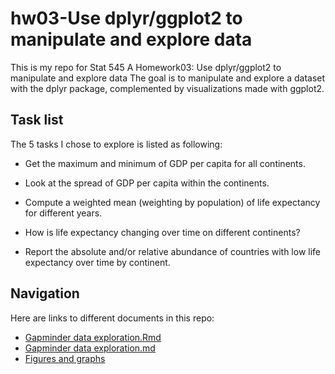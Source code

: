# hw03-Use dplyr/ggplot2 to manipulate and explore data

This is my repo for Stat 545 A Homework03: Use dplyr/ggplot2 to manipulate and explore data 
The goal is to manipulate and explore a dataset with the dplyr package, complemented by visualizations made with ggplot2.

## Task list

The 5 tasks I chose to explore is listed as following:
* Get the maximum and minimum of GDP per capita for all continents.

* Look at the spread of GDP per capita within the continents.

* Compute a weighted mean (weighting by population) of life expectancy for different years.

* How is life expectancy changing over time on different continents?

* Report the absolute and/or relative abundance of countries with low life expectancy over time by continent.

## Navigation

Here are links to different documents in this repo:
* [Gapminder data exploration.Rmd](https://github.com/STAT545-UBC-students/hw03-huangjieying/blob/master/hw03%20use%20dplyr:ggplot2%20to%20manipulate%20and%20explore%20data.Rmd)
* [Gapminder data exploration.md](https://github.com/STAT545-UBC-students/hw03-huangjieying/blob/master/hw03_use_dplyr_ggplot2_to_manipulate_and_explore_data.md)
* [Figures and graphs](https://github.com/STAT545-UBC-students/hw03-huangjieying/tree/master/hw03_use_dplyr_ggplot2_to_manipulate_and_explore_data_files/figure-gfm)